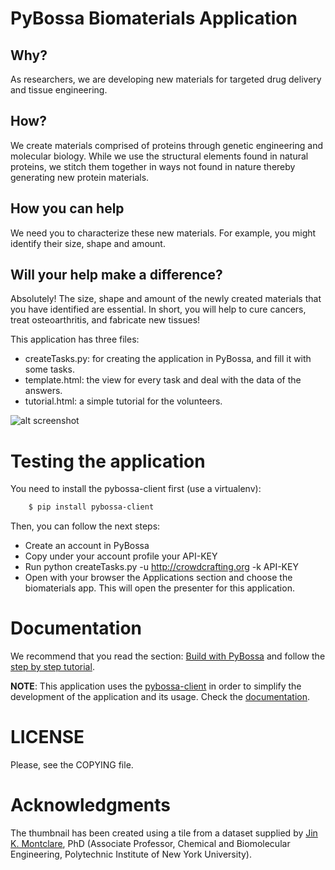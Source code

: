 PyBossa Biomaterials Application
================================

Why?
----
As researchers, we are developing new materials for targeted drug delivery and tissue engineering.

How?
----
We create materials comprised of proteins through genetic engineering and molecular biology. While we use the structural elements found in natural proteins, we stitch them together in ways not found in nature thereby generating new protein materials.

How you can help
----------------
We need you to characterize these new materials. For example, you might identify their size, shape and amount.

Will your help make a difference?
---------------------------------

Absolutely! The size, shape and amount of the newly created materials that you have identified are essential. In short, you will help to cure cancers, treat osteoarthritis, and fabricate new tissues!


This application has three files:

*  createTasks.py: for creating the application in PyBossa, and fill it with some tasks.
*  template.html: the view for every task and deal with the data of the answers.
*  tutorial.html: a simple tutorial for the volunteers.

![alt screenshot](http://i.imgur.com/7JNQ9di.png)

Testing the application
=======================

You need to install the pybossa-client first (use a virtualenv):

```bash
    $ pip install pybossa-client
```
Then, you can follow the next steps:

*  Create an account in PyBossa
*  Copy under your account profile your API-KEY
*  Run python createTasks.py -u http://crowdcrafting.org -k API-KEY
*  Open with your browser the Applications section and choose the biomaterials app. 
This will open the presenter for this application.

Documentation
=============

We recommend that you read the section: [Build with PyBossa](http://docs.pybossa.com/en/latest/build_with_pybossa.html) and follow the [step by step tutorial](http://docs.pybossa.com/en/latest/user/tutorial.html).

**NOTE**: This application uses the [pybossa-client](https://pypi.python.org/pypi/pybossa-client) in order to simplify the development of the application and its usage. Check the [documentation](http://pythonhosted.org/pybossa-client/).


LICENSE
=======

Please, see the COPYING file.


Acknowledgments
===============
The thumbnail has been created using a tile from a dataset supplied by [Jin K.
Montclare](http://faculty.poly.edu/~jmontcla/), PhD (Associate Professor, Chemical and Biomolecular Engineering, Polytechnic Institute of New York University).
